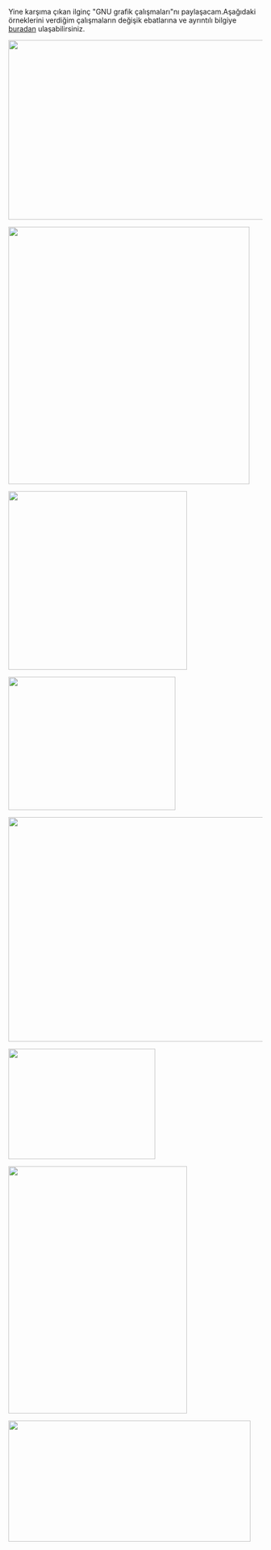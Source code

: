 <html><body><p>Yine karşıma çıkan ilginç "GNU grafik çalışmaları"nı paylaşacam.Aşağıdaki örneklerini verdiğim çalışmaların değişik ebatlarına ve ayrıntılı bilgiye <a href="http://www.nedmirror.nl/graphics/graphics.html">buradan</a> ulaşabilirsiniz.

<a href="http://gnuwww.nedmirror.nl/graphics/listen-eighth.jpg"><img title="Listening GNU" src="http://www.nedmirror.nl/graphics/listen-eighth.jpg" alt="" width="581" height="356"></a>

<a href="http://gnuwww.nedmirror.nl/graphics/bwcartoon-m.jpg"><img title="GNU and Penguin" src="http://www.nedmirror.nl/graphics/bwcartoon-m.jpg" alt="" width="478" height="510"></a>

<!--more-->

<a href="http://gnuwww.nedmirror.nl/graphics/fromagnulinux.png"><img title="La vache qui rit" src="http://www.nedmirror.nl/graphics/fromagnulinux.png" alt="" width="354" height="354"></a>

<a href="http://gnuwww.nedmirror.nl/graphics/use-gnu.jpg"><img title="Use GNU" src="http://www.nedmirror.nl/graphics/use-gnu.jpg" alt="" width="331" height="264"></a>

<a href="http://gnuwww.nedmirror.nl/graphics/meditate-small-half.jpg"><img title="Meditate GNu" src="http://www.nedmirror.nl/graphics/meditate-small-half.jpg" alt="" width="512" height="445"></a>

<a href="http://gnuwww.nedmirror.nl/graphics/gnu-alternative.jpg"><img title="GNU alternative" src="http://www.nedmirror.nl/graphics/gnu-alternative.jpg" alt="" width="291" height="219"></a>

<a href="http://gnuwww.nedmirror.nl/graphics/kafa_gnu.jpg"><img title="GNU Kafası" src="http://www.nedmirror.nl/graphics/kafa_gnu.jpg" alt="" width="354" height="490"></a>

<a href="http://gnuwww.nedmirror.nl/graphics/3dbabygnutux.med.png"><img title="GNU and Penguin baby" src="http://www.nedmirror.nl/graphics/3dbabygnutux.med.png" alt="" width="480" height="240"></a></p></body></html>